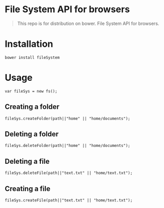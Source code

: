 # File System API for browsers
> This repo is for distribution on bower. File System API for browsers.

# Installation

```bower install fileSystem```

# Usage
```var fileSys = new fs();```
## Creating a folder
```fileSys.createFolder(path||"home" || "home/documents");```
## Deleting a folder
```fileSys.deleteFolder(path||"home" || "home/documents");```
## Deleting a file
```fileSys.deleteFile(path||"text.txt" || "home/text.txt");```
## Creating a file
```fileSys.createFile(path||"text.txt" || "home/text.txt");```

